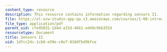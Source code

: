 ```yaml
---
content_type: resource
description: This resource contains information regarding sensors II.
file: https://ol-ocw-studio-app-qa.s3.amazonaws.com/courses/1-00-introduction-to-computers-and-engineering-problem-solving-spring-2012/1dfcc24c1cb8e59ec0e783ddfbd9bfce_MIT1_00S12_Lec_26.pdf
file_type: application/pdf
parent_uid: cfe95031-1d4d-a15d-46b1-ed49c9bb355d
resourcetype: Document
title: Sensors II
uid: 1dfcc24c-1cb8-e59e-c0e7-83ddfbd9bfce
---
```

